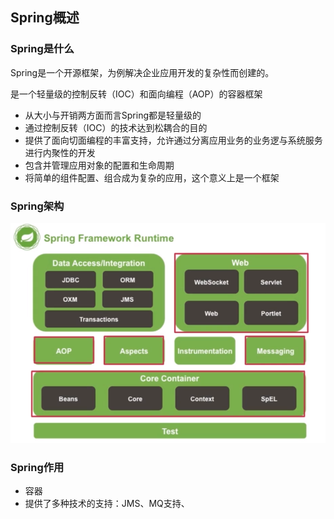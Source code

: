 ## Spring概述

### Spring是什么

Spring是一个开源框架，为例解决企业应用开发的复杂性而创建的。

是一个轻量级的控制反转（IOC）和面向编程（AOP）的容器框架
- 从大小与开销两方面而言Spring都是轻量级的
- 通过控制反转（IOC）的技术达到松耦合的目的
- 提供了面向切面编程的丰富支持，允许通过分离应用业务的业务逻与系统服务进行内聚性的开发
- 包含并管理应用对象的配置和生命周期
- 将简单的组件配置、组合成为复杂的应用，这个意义上是一个框架

### Spring架构

![title](https://raw.githubusercontent.com/XQLong/Image-Hosting/master/gitnote/2019/08/17/1566025647980-1566025648383.png)

### Spring作用

- 容器
- 提供了多种技术的支持：JMS、MQ支持、